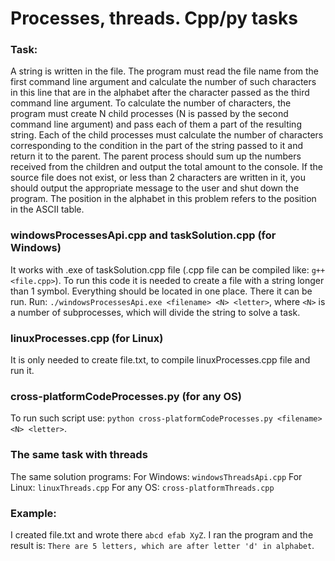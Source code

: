 # Processes, threads. Cpp/py tasks
### Task:
A string is written in the file. The program must read the file name from the first command line argument and calculate the number of such characters in this line that are in the alphabet after the character passed as the third command line argument. To calculate the number of characters, the program must create N child processes (N is passed by the second command line argument) and pass each of them a part of the resulting string. Each of the child processes must calculate the number of characters corresponding to the condition in the part of the string passed to it and return it to the parent. The parent process should sum up the numbers received from the children and output the total amount to the console. If the source file does not exist, or less than 2 characters are written in it, you should output the appropriate message to the user and shut down the program. The position in the alphabet in this problem refers to the position in the ASCII table.

### windowsProcessesApi.cpp and taskSolution.cpp (for Windows)
It works with .exe of taskSolution.cpp file (.cpp file can be compiled like: ```g++ <file.cpp>```).
To run this code it is needed to create a file with a string longer than 1 symbol. Everything should be located in one place. There it can be run.
Run: ```./windowsProcessesApi.exe <filename> <N> <letter>```, where ```<N>``` is a number of subprocesses, which will divide the string to solve a task.

### linuxProcesses.cpp (for Linux)
It is only needed to create file.txt, to compile linuxProcesses.cpp file and run it.


### cross-platformСodeProcesses.py (for any OS)
To run such script use: ```python cross-platformСodeProcesses.py <filename> <N> <letter>```.

### The same task with threads
The same solution programs:
For Windows: `windowsThreadsApi.cpp`
For Linux: `linuxThreads.cpp`
For any OS: `cross-platformThreads.cpp`

### Example:
I created file.txt and wrote there ```abcd efab XyZ```.
I ran the program and the result is:
```There are 5 letters, which are after letter 'd' in alphabet```.
